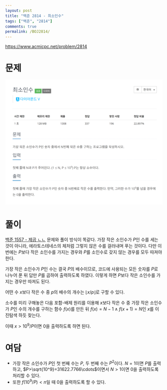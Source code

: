 ```yaml
---
layout: post
title: "백준 2814 - 최소인수"
tags: ["백준", "2814"]
comments: true
permalink: /BOJ2814/
---
```


<https://www.acmicpc.net/problem/2814>

# 문제

![Problem](/images/boj2814/prob.png)

# 풀이

[백준 1557 - 제곱 ㄴㄴ](/BOJ1558) 문제와 풀이 방식이 똑같다. 가장 작은 소인수가 $P$인 수를 세는 것이 아니라, 에라토스테네스의 체처럼 그렇지 않은 수를 걸러내며 푸는 것이다. 다만 이번에는 $P$보다 작은 소인수를 가지는 경우와 $P$를 소인수로 갖지 않는 경우를 모두 따져야 한다.

가장 작은 소인수가 $P$인 수는 결국 $P$의 배수이므로, 코드에 사용되는 모든 숫자를 $P$로 나누어 푼 뒤 답만 $P$를 곱하여 출력하도록 하였다. 이렇게 하면 $P$보다 작은 소인수를 가지는 경우만 따져도 된다.

어떤 수 $x$보다 작은 수 중 $p$의 배수의 개수는 $\left\lfloor x / p \right\rfloor$로 구할 수 있다.

소수를 미리 구해놓은 다음 포함-배제 원리를 이용해 $x$보다 작은 수 중 가장 작은 소인수가 $P$인 수의 개수를 구하는 함수 $f(x)$를 만든 뒤 $f(x)=N-1 \land f(x+1)=N$인 $x$를 이진탐색 하듯 찾는다.

이때 $x>10^9/P$이면 0을 출력하도록 하면 된다.

# 여담

- 가장 작은 소인수가 $P$인 첫 번째 수는 $P$, 두 번째 수는 $P^2$이다. $N=1$이면 $P$를 출력하고, $P>\sqrt{10^9}=31622.7766\cdots$이면서 $N > 1$이면 0을 출력하도록 처리할 수 있다.
- 또한 $f(10^9 / P) < n$일 때 0을 출력하도록 할 수 있다.

